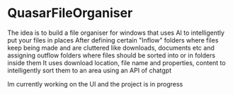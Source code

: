 # QuasarFileOrganiser
The idea is to build a file organiser for windows that uses AI to intelligently put your files in places
After defining certain "Inflow" folders where files keep being made and are cluttered like downloads, documents etc
and assigning outflow folders where files should be sorted into or in folders inside them
It uses download location, file name and properties, content to intelligently sort them to an area using an API of chatgpt

Im currently working on the UI and the project is in progress